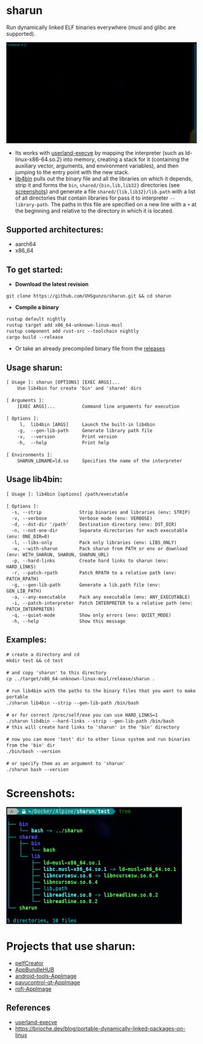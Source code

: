 # sharun
Run dynamically linked ELF binaries everywhere (musl and glibc are supported).

![sharun](img/sharun.gif)

* Its works with [userland-execve](https://github.com/io12/userland-execve-rust) by mapping the interpreter (such as ld-linux-x86-64.so.2) into memory, creating a stack for it (containing the auxiliary vector, arguments, and environment variables), and then jumping to the entry point with the new stack.
* [lib4bin](https://github.com/VHSgunzo/sharun/blob/main/lib4bin) pulls out the binary file and all the libraries on which it depends, strip it and forms the `bin`, `shared/{bin,lib,lib32}` directories (see [screenshots](https://github.com/VHSgunzo/sharun?tab=readme-ov-file#screenshots)) and generate a file `shared/{lib,lib32}/lib.path` with a list of all directories that contain libraries for pass it to interpreter `--library-path`. The paths in this file are specified on a new line with a `+` at the beginning and relative to the directory in which it is located.

## Supported architectures:
* aarch64
* x86_64

## To get started:
* **Download the latest revision**
```
git clone https://github.com/VHSgunzo/sharun.git && cd sharun
```

* **Compile a binary**
```
rustup default nightly
rustup target add x86_64-unknown-linux-musl
rustup component add rust-src --toolchain nightly
cargo build --release
```
* Or take an already precompiled binary file from the [releases](https://github.com/VHSgunzo/sharun/releases)

## Usage sharun:
```
[ Usage ]: sharun [OPTIONS] [EXEC ARGS]...
    Use lib4bin for create 'bin' and 'shared' dirs

[ Arguments ]:
    [EXEC ARGS]...          Command line arguments for execution

[ Options ]:
     l,  lib4bin [ARGS]     Launch the built-in lib4bin
    -g,  --gen-lib-path     Generate library path file
    -v,  --version          Print version
    -h,  --help             Print help

[ Environments ]:
    SHARUN_LDNAME=ld.so     Specifies the name of the interpreter
```

## Usage lib4bin:
```
[ Usage ]: lib4bin [options] /path/executable

[ Options ]:
  -s, --strip              Strip binaries and libraries (env: STRIP)
  -v, --verbose            Verbose mode (env: VERBOSE)
  -d, --dst-dir '/path'    Destination directory (env: DST_DIR)
  -n, --not-one-dir        Separate directories for each executable (env: ONE_DIR=0)
  -l, --libs-only          Pack only libraries (env: LIBS_ONLY)
  -w, --with-sharun        Pack sharun from PATH or env or download (env: WITH_SHARUN, SHARUN, SHARUN_URL)
  -p, --hard-links         Create hard links to sharun (env: HARD_LINKS)
  -r, --patch-rpath        Patch RPATH to a relative path (env: PATCH_RPATH)
  -g, --gen-lib-path       Generate a lib.path file (env: GEN_LIB_PATH)
  -a, --any-executable     Pack any executable (env: ANY_EXECUTABLE)
  -i, --patch-interpreter  Patch INTERPRETER to a relative path (env: PATCH_INTERPRETER)
  -q, --quiet-mode         Show only errors (env: QUIET_MODE)
  -h, --help               Show this message
```

## Examples:
```
# create a directory and cd
mkdir test && cd test

# and copy 'sharun' to this directory
cp ../target/x86_64-unknown-linux-musl/release/sharun .

# run lib4bin with the paths to the binary files that you want to make portable
./sharun lib4bin --strip --gen-lib-path /bin/bash

# or for correct /proc/self/exe you can use HARD_LINKS=1
./sharun lib4bin --hard-links --strip --gen-lib-path /bin/bash
# this will create hard links to 'sharun' in the 'bin' directory

# now you can move 'test' dir to other linux system and run binaries from the 'bin' dir
./bin/bash --version

# or specify them as an argument to 'sharun'
./sharun bash --version
```

# Screenshots:
![tree](img/tree.png)

# Projects that use sharun:
* [pelfCreator](https://github.com/xplshn/pelf/blob/pelf-ng/pelfCreator)
* [AppBundleHUB](https://github.com/xplshn/AppBundleHUB)
* [android-tools-AppImage](https://github.com/Samueru-sama/android-tools-AppImage)
* [pavucontrol-qt-AppImage](https://github.com/Samueru-sama/pavucontrol-qt-AppImage)
* [rofi-AppImage](https://github.com/Samueru-sama/rofi-AppImage)

## References
* [userland-execve](https://crates.io/crates/userland-execve)
* https://brioche.dev/blog/portable-dynamically-linked-packages-on-linux
